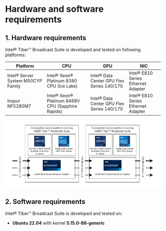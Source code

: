 # Hardware and software requirements

## 1. Hardware requirements

Intel® Tiber™ Broadcast Suite is developed and tested on following platforms:

Platform    | CPU         | GPU          | NIC
---         | ---         | ---          | ---
Intel® Server System M50CYP Family| Intel® Xeon® Platinum 8380 CPU (Ice Lake)   |  Intel® Data Center GPU Flex Series 140/170  | Intel® E810 Series Ethernet Adapter
Inspur NF5280M7         | Intel® Xeon® Platinum 8468V CPU (Sapphire Rapids)     | Intel® Data Center GPU Flex Series 140/170 | Intel® E810 Series Ethernet Adapter

![Hardware architecture diagram](images/hw-architecture.png)

## 2. Software requirements

Intel® Tiber™ Broadcast Suite is developed and tested on:
 * __Ubuntu 22.04__ with kernel __5.15.0-88-generic__
